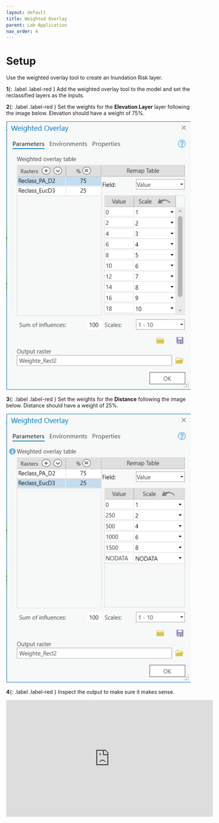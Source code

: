 ```yaml
---
layout: default
title: Weighted Overlay
parent: Lab Application
nav_order: 4
---
```



# Setup

Use the weighted overlay tool to create an Inundation Risk layer.

**1**{: .label .label-red } Add the weighted overlay tool to the model and set the reclassified layers as the inputs.

**2**{: .label .label-red } Set the weights for the **Elevation Layer** layer following the image below.  Elevation should have a weight of 75%.

<img src="content/images/WL1.png" alt="missing" class="inline" width="500">

**3**{: .label .label-red } Set the weights for the **Distance** following the image below.  Distance should have a weight of 25%.

<img src="content/images/WL2.png" alt="missing" class="inline" width="500">

**4**{: .label .label-red } Inspect the output to make sure it makes sense.

<iframe width="560" height="315" src="https://www.youtube.com/embed/4DbRt0I3Qjw" title="YouTube video player" frameborder="0" allow="accelerometer; autoplay; clipboard-write; encrypted-media; gyroscope; picture-in-picture" allowfullscreen></iframe>